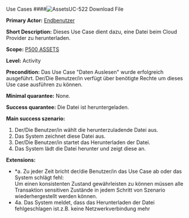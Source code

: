 Use Cases
####![Assets](https://raw.github.com/massiveart/sulu-docs/master/system-requirements/images/assets.png)UC-522 Download File

**Primary Actor:** [Endbenutzer](https://github.com/massiveart/sulu-docs/tree/master/system-specification/actors.md "Actors") 

**Short Description:** Dieses Use Case dient dazu, eine Datei beim Cloud Provider zu herunterladen. 

**Scope:** [P500 ASSETS](https://github.com/massiveart/sulu-docs/tree/master/system-specification/p500-assets "500 ASSETS") 

**Level:** Activity

**Precondition:** Das Use Case "Daten Auslesen" wurde erfolgreich ausgeführt. Der/Die Benutzer/in verfügt über benötigte Rechte um dieses Use case ausführen zu können.

**Minimal quarantee:** None.

**Success quarantee:** Die Datei ist heruntergeladen.

**Main success szenario:** 

1. Der/Die Benutzer/in wählt die herunterzuladende Datei aus.
2. Das System zeichnet diese Datei aus.
3. Der/Die Benutzer/in startet das Herunterladen der Datei.
4. Das System lädt die Datei herunter und zeigt diese an.

**Extensions:**
* *a. Zu jeder Zeit bricht der/die Benutzer/in das Use Case ab oder das System schlägt fehl:	
Um einen konsistenten Zustand gewährleisten zu können müssen alle Transaktion sensitiven Zustände in jedem Schritt von Szenario wiederhergestellt werden können.
* 4a. Das System meldet, dass das Herunterladen der Datei fehlgeschlagen ist.z.B. keine Netzwerkverbindung mehr